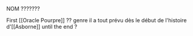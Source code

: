 NOM ???????

First [[Oracle Pourpre]] ?? genre il a tout prévu dès le début de l'histoire d'[[Asborne]] until the end ?